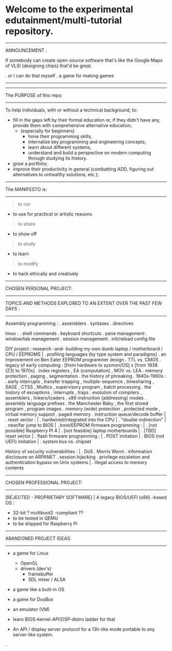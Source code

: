 # Welcome to the experimental edutainment/multi-tutorial repository. 

__________________________________________________________________________
ANNOUNCEMENT :

If somebody can create open-source software that's like the Google Maps
of VLSI (designing chips) that'd be great.

 . or I can do that myself
 . a game for making games 
__________________________________________________________________________
__________________________________________________________________________
The PURPOSE of this repo:
__________________________________________________________________________

To help individuals, with or without a technical background, to:
- fill in the gaps left by their formal education or, if they didn't have any,
  provide them with comprehensive alternative education;
  - (especially for beginners)
    - hone their programming skills,
    - internalize key programming and engineering concepts,
    - learn about different systems,
    - understand and build a perspective on modern computing through studying
      its history.
- grow a portfolio; 
- improve their productivity in general (combatting ADD, figuring out
  alternatives to unhealthy solutions, etc.);     
__________________________________________________________________________
The MANIFESTO is:
__________________________________________________________________________

> to run
  - to use for practical or artistic reasons
> to share
  - to show off
> to study
  - to learn
> to modify
  - to hack ethically and creatively
__________________________________________________________________________
CHOSEN PERSONAL PROJECT:
__________________________________________________________________________
TOPICS AND METHODS EXPLORED TO AN EXTENT OVER THE PAST FEW DAYS :
__________________________________________________________________________

Assembly programming :
 . assemblers 
 . syntaxes 
 . directives 

tmux :
 . shell commands
 . keyboard shortcuts
   . pane management
   . window/tab management
   . session management
   . init/reload config file 

DIY project : research -and- building my own dumb laptop / motherboard / CPU / EEPROMS 
 |
 . profiling languages (by type system and paradigms) 
 . an improvement on Ben Eater EEPROM programmer design 
 . TTL vs. CMOS 
 . legacy of early computing : [from hardware to sysmon/OS] x [from 1938 (Z3) to 1970s]
 . index registers , EA (computation) , MOV vs. LEA 
 . memory protection , paging , segmentation
 . the history of phreaking 
 . 1940s-1960s :
   . early interrupts , transfer trapping , multiple-sequence , timesharing ,
     SAGE , CTSS , Multics , supervisory program , batch processing 
 . the history of exceptions , interrupts , traps 
 . evolution of compilers , assemblers , linkers/loaders 
 . x86 instruction (addressing) modes 
 . assembly language prefixes
 . the Manchester Baby , the first stored program , program images 
 . memory (wide) protection , protected mode , virtual memory support 
 . paged memory 
 . instruction queue/decode buffer
 |
 . reset vector :
 | . hardwired/integrated into the CPU 
 | . "double indirection"
 | . near/far jump to BIOS 
 |
 . boot/EEPROM firmware programming :
 | . [not possible] Raspberry PI 4
 | . [not feasible] laptop motherboards
 | . [TBD] reset vector 
 |
 . flash firmware programming :
 | . POST imitation 
 | . BIOS (not UEFI) imitation
 |
 . system bus vs. chipset



History of security vulnerabilities :
 | 
 . DoS
 . Morris Worm
 . information disclosure on ARPANET
 . session hijacking
 . privilege escalation and authentication bypass on Unix systems
 |
 . illegal access to memory contents 

__________________________________________________________________________
CHOSEN PROFESSIONAL PROJECT: 
__________________________________________________________________________

[REJECTED - PROPRIETARY SOFTWARE]
  | 
  A legacy BIOS/UEFI (x86) -based OS :
  - 32-bit
  ? multiboot2 -compliant ?? 
  - to be tested in QEMU
  - to be shipped for Raspberry Pi
__________________________________________________________________________
ABANDONED PROJECT IDEAS:
__________________________________________________________________________

- a game for Linux 
  - OpenGL 
  - drivers (dev's)
    - framebuffer
    - SDL mixer / ALSA 

- a game like a built-in OS

- a game for DosBox
- an emulator (VM) 
- learn BIOS-kernel-API/DSP-distro ladder for that 
- An API / display server protocol for a 13h-like mode portable to any server-like system.

.